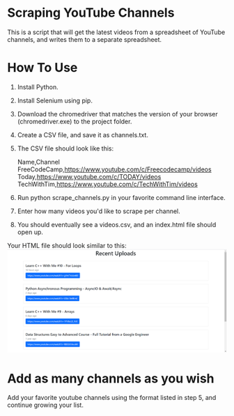 # Scraping YouTube Channels

This is a script that will get the latest videos from a spreadsheet of YouTube channels, and writes them to a separate spreadsheet.

# How To Use

1. Install Python.

2. Install Selenium using pip.

3. Download the chromedriver that matches the version of your browser (chromedriver.exe) to the project folder.

4. Create a CSV file, and save it as channels.txt.

5. The CSV file should look like this:

   Name,Channel <br />
   FreeCodeCamp,https://www.youtube.com/c/Freecodecamp/videos <br />
   Today,https://www.youtube.com/c/TODAY/videos <br />
   TechWithTim,https://www.youtube.com/c/TechWithTim/videos <br />

6. Run python scrape_channels.py in your favorite command line interface.

7. Enter how many videos you'd like to scrape per channel.

8. You should eventually see a videos.csv, and an index.html file should open up.

Your HTML file should look similar to this:
![Example Output](https://github.com/sciand6/python-youtube-web-scraper/blob/main/example_output.png?raw=true)

# Add as many channels as you wish

Add your favorite youtube channels using the format listed in step 5, and continue growing your list.
